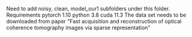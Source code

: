 Need to add noisy, clean, model_our1 subfolders under this folder.
Requirements
pytorch 1.10
python 3.8
cuda 11.3
The data set needs to be downloaded from paper "Fast acquisition and reconstruction of optical
coherence tomography images via sparse representation"
